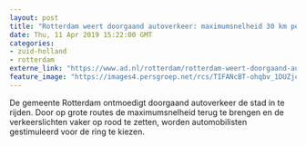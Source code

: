 ```yaml
---
layout: post
title: "Rotterdam weert doorgaand autoverkeer: maximumsnelheid 30 km per uur op Erasmusbrug"
date: Thu, 11 Apr 2019 15:22:00 GMT
categories: 
- zuid-holland 
- rotterdam 
externe_link: "https://www.ad.nl/rotterdam/rotterdam-weert-doorgaand-autoverkeer-maximumsnelheid-30-km-per-uur-op-erasmusbrug~a3d7a7d5/"
feature_image: "https://images4.persgroep.net/rcs/TIFANcBT-ohqbv_1DUZjcCHY670/diocontent/145319512/_fitwidth/400/?appId=21791a8992982cd8da851550a453bd7f&quality=0.7"
---
```


De gemeente Rotterdam ontmoedigt doorgaand autoverkeer de stad in te rijden. Door op grote routes de maximumsnelheid terug te brengen en de verkeerslichten vaker op rood te zetten, worden automobilisten gestimuleerd voor de ring te kiezen.

